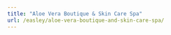 ```yaml
---
title: "Aloe Vera Boutique & Skin Care Spa"
url: /easley/aloe-vera-boutique-and-skin-care-spa/
---
```

